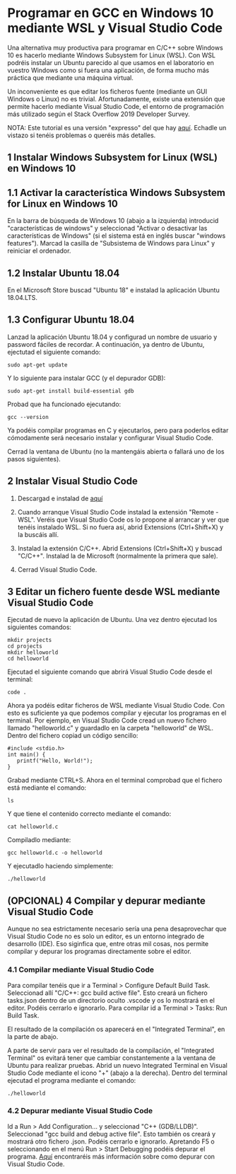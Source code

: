 # Programar en GCC en Windows 10 mediante WSL y Visual Studio Code

Una alternativa muy productiva para programar en C/C++ sobre Windows 10 es hacerlo mediante Windows Subsystem for Linux (WSL). Con WSL podréis instalar un Ubuntu parecido al que usamos en el laboratorio en vuestro Windows como si fuera una aplicación, de forma mucho más práctica que mediante una máquina virtual. 

Un inconveniente es que editar los ficheros fuente (mediante un GUI Windows o Linux) no es trivial. Afortunadamente, existe una extensión que permite hacerlo mediante Visual Studio Code, el entorno de programación más utilizado según el Stack Overflow 2019 Developer Survey.

NOTA: Este tutorial es una versión "expresso" del que hay [aquí](https://code.visualstudio.com/docs/cpp/config-wsl). Echadle un vistazo si tenéis problemas o queréis más detalles.

## 1 Instalar Windows Subsystem for Linux (WSL) en Windows 10

## 1.1 Activar la característica Windows Subsystem for Linux en Windows 10

En la barra de búsqueda de Windows 10 (abajo a la izquierda) introducid "características de windows" y seleccionad "Activar o desactivar las características de Windows" (si el sistema está en inglés buscar "windows features"). Marcad la casilla de "Subsistema de Windows para Linux" y reiniciar el ordenador. 

## 1.2 Instalar Ubuntu 18.04

En el Microsoft Store buscad "Ubuntu 18" e instalad la aplicación Ubuntu 18.04.LTS. 

## 1.3 Configurar Ubuntu 18.04

Lanzad la aplicación Ubuntu 18.04 y configurad un nombre de usuario y password fáciles de recordar. A continuación, ya dentro de Ubuntu, ejectutad el siguiente comando:

	sudo apt-get update

Y lo siguiente para instalar GCC (y el depurador GDB):

	sudo apt-get install build-essential gdb

Probad que ha funcionado ejecutando:

	gcc --version

Ya podéis compilar programas en C y ejecutarlos, pero para poderlos editar cómodamente será necesario instalar y configurar Visual Studio Code.

Cerrad la ventana de Ubuntu (no la mantengáis abierta o fallará uno de los pasos siguientes).


## 2 Instalar Visual Studio Code 

1. Descargad e instalad de [aquí](https://code.visualstudio.com/)

2. Cuando arranque Visual Studio Code instalad la extensión "Remote - WSL". Veréis que Visual Studio Code os lo propone al arrancar y ver que tenéis instalado WSL. Si no fuera así, abrid Extensions (Ctrl+Shift+X) y la buscáis allí.

3. Instalad la extensión C/C++. Abrid Extensions (Ctrl+Shift+X) y buscad "C/C++". Instalad la de Microsoft (normalmente la primera que sale).

4. Cerrad Visual Studio Code.

## 3 Editar un fichero fuente desde WSL mediante Visual Studio Code 

Ejecutad de nuevo la aplicación de Ubuntu. Una vez dentro ejecutad los siguientes comandos:
	
	mkdir projects
	cd projects
	mkdir helloworld
	cd helloworld

Ejecutad el siguiente comando que abrirá Visual Studio Code desde el terminal:

	code .

Ahora ya podéis editar ficheros de WSL mediante Visual Studio Code. Con esto es suficiente ya que podemos compilar y ejecutar los programas en el terminal. Por ejemplo, en Visual Studio Code cread un nuevo fichero llamado "helloworld.c" y guardadlo en la carpeta "helloworld" de WSL. Dentro del fichero copiad un código sencillo:

	#include <stdio.h>
	int main() {
	   printf("Hello, World!");
	}

Grabad mediante CTRL+S. Ahora en el terminal comprobad que el fichero está mediante el comando:

	ls

Y que tiene el contenido correcto mediante el comando:

	cat helloworld.c

Compiladlo mediante:

	gcc helloworld.c -o helloworld

Y ejecutadlo haciendo simplemente:

	./helloworld

## (OPCIONAL) 4 Compilar y depurar mediante Visual Studio Code 

Aunque no sea estrictamente necesario sería una pena desaprovechar que Visual Studio Code no es solo un editor, es un entorno integrado de desarrollo (IDE). Eso siginfica que, entre otras mil cosas, nos permite compilar y depurar los programas directamente sobre el editor. 

### 4.1 Compilar mediante Visual Studio Code

Para compilar tenéis que ir a Terminal > Configure Default Build Task. Seleccionad allí "C/C++: gcc build active file". Esto creará un fichero tasks.json dentro de un directorio oculto .vscode y os lo mostrará en el editor. Podéis cerrarlo e ignorarlo. Para compilar id a Terminal > Tasks: Run Build Task.

El resultado de la compilación os aparecerá en el "Integrated Terminal", en la parte de abajo. 

A parte de servir para ver el resultado de la compilación, el "Integrated Terminal" os evitará tener que cambiar constantemente a la ventana de Ubuntu para realizar pruebas. Abrid un nuevo Integrated Terminal en Visual Studio Code mediante el icono "+" (abajo a la derecha). Dentro del terminal ejecutad el programa mediante el comando:
	
	./helloworld

### 4.2 Depurar mediante Visual Studio Code

Id a Run > Add Configuration... y seleccionad "C++ (GDB/LLDB)". Seleccionad "gcc build and debug active file". Esto también os creará y mostrará otro fichero .json. Podéis cerrarlo e ignorarlo. Apretando F5 o seleccionando en el menú Run > Start Debugging podéis depurar el programa. [Aquí](https://code.visualstudio.com/docs/cpp/config-wsl) encontraréis más información sobre como depurar con Visual Studio Code.






